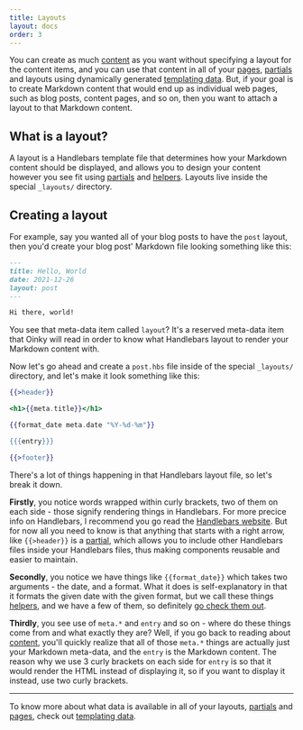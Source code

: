 ```yaml
---
title: Layouts
layout: docs
order: 3
---
```


You can create as much [content](/docs/content) as you want without specifying a layout for the content items, and you can use that content in all of your [pages](/docs/pages), [partials](/docs/partials) and layouts using dynamically generated [templating data](/docs/templating-data). But, if your goal is to create Markdown content that would end up as individual web pages, such as blog posts, content pages, and so on, then you want to attach a layout to that Markdown content.

## What is a layout?

A layout is a Handlebars template file that determines how your Markdown content should be displayed, and allows you to design your content however you see fit using [partials](/docs/partials) and [helpers](/docs/helpers). Layouts live inside the special `_layouts/` directory.

## Creating a layout

For example, say you wanted all of your blog posts to have the `post` layout, then you'd create your blog post' Markdown file looking something like this:

```markdown
---
title: Hello, World
date: 2021-12-26
layout: post
---

Hi there, world!
```

You see that meta-data item called `layout`? It's a reserved meta-data item that Oinky will read in order to know what Handlebars layout to render your Markdown content with.

Now let's go ahead and create a `post.hbs` file inside of the special `_layouts/` directory, and let's make it look something like this:

```handlebars
{{>header}}

<h1>{{meta.title}}</h1>

{{format_date meta.date "%Y-%d-%m"}}

{{{entry}}}

{{>footer}}
```

There's a lot of things happening in that Handlebars layout file, so let's break it down. 

**Firstly**, you notice words wrapped within curly brackets, two of them on each side - those signify rendering things in Handlebars. For more precice info on Handlebars, I recommend you go read the [Handlebars website](https://handlebarsjs.com/guide/). But for now all you need to know is that anything that starts with a right arrow, like `{{>header}}` is a [partial](/docs/partials), which allows you to include other Handlebars files inside your Handlebars files, thus making components reusable and easier to maintain.

**Secondly**, you notice we have things like `{{format_date}}` which takes two arguments - the date, and a format. What it does is self-explanatory in that it formats the given date with the given format, but we call these things [helpers](/docs/helpers), and we have a few of them, so definitely [go check them out](/docs/helpers).

**Thirdly**, you see use of `meta.*` and `entry` and so on - where do these things come from and what exactly they are? Well, if you go back to reading about [content](/docs/content), you'll quickly realize that all of those `meta.*` things are actually just your Markdown meta-data, and the `entry` is the Markdown content. The reason why we use 3 curly brackets on each side for `entry` is so that it would render the HTML instead of displaying it, so if you want to display it instead, use two curly brackets.

---

To know more about what data is available in all of your layouts, [partials](/docs/partials) and [pages](/docs/pages), check out [templating data](/docs/templating-data).